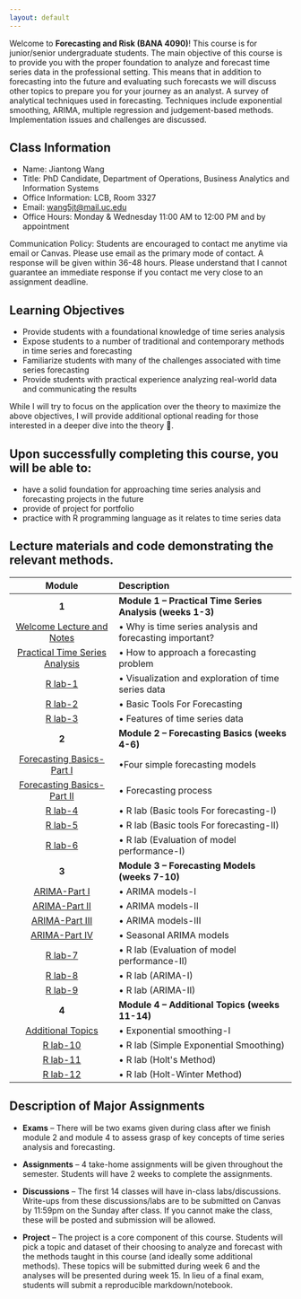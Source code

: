 ```yaml
---
layout: default
---
```


Welcome to **Forecasting and Risk (BANA 4090)**! This course is for junior/senior undergraduate students. The main objective of this course is to provide you with the proper foundation to analyze and forecast time series data in the professional setting. This means that in addition to forecasting into the future and evaluating such forecasts we will discuss other topics to prepare you for your journey as an analyst.  A survey of analytical techniques used in forecasting. Techniques include exponential smoothing, ARIMA, multiple regression and judgement-based methods.  Implementation issues and challenges are discussed.


## Class Information
* Name: Jiantong Wang
* Title: PhD Candidate, Department of Operations, Business Analytics and Information Systems 
* Office Information: LCB, Room 3327 
* Email: wang5jt@mail.uc.edu
* Office Hours: Monday & Wednesday 11:00 AM to 12:00 PM and by appointment
 
Communication Policy: Students are encouraged to contact me anytime via email or Canvas. Please use email as the primary mode of contact.  A response will be given within 36-48 hours.  Please understand that I cannot guarantee an immediate response if you contact me very close to an assignment deadline. 

## Learning Objectives

* Provide students with a foundational knowledge of time series analysis
* Expose students to a number of traditional and contemporary methods in time series and forecasting
* Familiarize students with many of the challenges associated with time series forecasting
* Provide students with practical experience analyzing real-world data and communicating the results


While I will try to focus on the application over the theory to maximize the above objectives, I will provide additional optional reading for those interested in a deeper dive into the theory 🚀. 



## Upon successfully completing this course, you will be able to: 
* have a solid foundation for approaching time series analysis and forecasting projects in the future 
* provide of project for portfolio 
*	practice with R programming language as it relates to time series data 




## Lecture materials and code demonstrating the relevant methods.

|                               Module                               | Description                                               |
|:------------------------------------------------------------------:|:----------------------------------------------------------|
|                               **1**                                | **Module 1 – Practical Time Series Analysis (weeks 1-3)** |
|              [Welcome Lecture and Notes](Welcome.pdf)              | •	Why is time series analysis and forecasting important?  |
|              [Practical Time Series Analysis](W2.pdf)              | •	How to approach a forecasting problem                   |
|               [R lab-1](Introduction_to_R.html)                    | •	Visualization and exploration of time series data       |
|      [R lab-2](Week-2-Lab.html)                                    | •		Basic Tools For Forecasting                     |
|                         [R lab-3](W3.html)                         | •	Features of time series data                            |
|                               **2**                                | **Module 2 – Forecasting Basics (weeks 4-6)**             |
|               [Forecasting Basics-Part I](Ch3-1.pdf)               | •Four simple forecasting models                           |
|              [Forecasting Basics-Part II](Ch3-2.pdf)               | •	Forecasting process                                     |
| [R lab-4](BANA4090_Week4_Lab5_Data-Examples_German-Forecasts.html) | •	R lab    (Basic tools For forecasting-I)                |
| [R lab-5](BANA4090_Week5_Lab6_Data-Examples_German-Forecasts.html) | •	R lab      (Basic tools For forecasting-II)             |
|                [R lab-6](BANA4090_Week7_Lab7.html)                 | •	R lab	(Evaluation of model performance-I)               |
|                               **3**                                | **Module 3 – Forecasting Models (weeks 7-10)**             |
|                     [ARIMA-Part I](Ch4-1.pdf)                      | •	ARIMA models-I                                          |
|                     [ARIMA-Part II](Ch4-2.pdf)                     | •	ARIMA models-II                                         |
|                    [ARIMA-Part III](Ch4-3.pdf)                     | •	ARIMA models-III                                        |
|                     [ARIMA-Part IV](Ch4-4.pdf)                     | •	Seasonal ARIMA models                                   |
|                [R lab-7](BANA4090_Week8_Lab8.html)                 | •	R lab	(Evaluation of model performance-II)              |
|                [R lab-8](BANA4090_Week9_Lab9.html)                 | •	R lab (ARIMA-I)                                         |
|               [R lab-9]( BANA4090_Week11_Lab10.html)               | •	R lab (ARIMA-II)                                        |
|                               **4**                                | **Module 4 – Additional Topics   (weeks 11-14)**          |
|                   [Additional Topics](Ch5-1.pdf)                   | •	Exponential smoothing-I                                 |
|               [R lab-10](BANA4090_Week12_Lab11.html)               | • R lab (Simple Exponential Smoothing)                    |
|                      [R lab-11](Week13.html)                       | •	R lab (Holt's Method)                                   |
|                      [R lab-12]( Week14.html)                      | •	R lab (Holt-Winter Method)                              |
  
## Description of Major Assignments
 
 - **Exams**  – There will be two exams given during class  after we finish module 2 and module 4 to assess grasp of key concepts of time series analysis and forecasting.
 
 - **Assignments**  – 4 take-home assignments will be given throughout the semester. Students will have 2 weeks to complete the assignments. 
 
 - **Discussions**  – The first 14 classes will have in-class labs/discussions. Write-ups from these discussions/labs are to be submitted on Canvas by 11:59pm on the   Sunday after class. If you cannot make the class, these will be posted and submission will be allowed.
 
 - **Project**  – The project is a core component of this course. Students will pick a topic and dataset of their choosing to analyze and forecast with the methods taught in this course (and ideally some additional methods). These topics will be submitted during week 6 and the analyses will be presented during week 15. In lieu of a final exam, students will submit a reproducible markdown/notebook.



